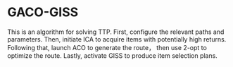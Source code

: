 # GACO-GISS
This is an algorithm for solving TTP.
First, configure the relevant paths and parameters. Then, initiate ICA to acquire items with potentially high returns. Following that, launch ACO to generate the route， then use 2-opt to optimize the route. Lastly, activate GISS to produce item selection plans.

